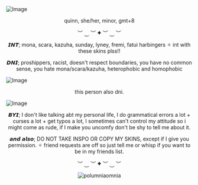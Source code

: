 ![Image](https://github.com/user-attachments/assets/d9392009-234c-4dc2-8b8b-6b677392abcf)
<p align="center"> quinn, she/her, minor, gmt+8
<p align="center">  ︶ ⏝ ︶ ✦ ︶ ⏝ ︶

<p align="center"> 𝙄𝙉𝙏; mona, scara, kazuha, sunday, lyney, fremi, fatui harbingers ✧ int with these skins plss!! 

<p align="center"> 𝘿𝙉𝙄; proshippers, racist, doesn't respect boundaries, you have no common sense, you hate mona/scara/kazuha, heterophobic and homophobic

   ![Image](https://github.com/user-attachments/assets/55d813a5-d29c-4a15-b4b2-2c8b1bbf2c8b)
<p align="center"> this person also dni. 

  ![Image](https://github.com/user-attachments/assets/73e8b280-fb16-4ff9-95e1-34e00ba14133)  

<p align="center"> 𝘽𝙔𝙄; I don't like talking abt my personal life, I do grammatical errors a lot + curses a lot + get typos a lot, I sometimes can't control my attitude so i might come as rude, if I make you uncomfy don't be shy to tell me about it. 

<p align="center"> 𝙖𝙣𝙙 𝙖𝙡𝙨𝙤; DO NOT TAKE INSPO OR COPY MY SKINS, except if I give you permission. ✧ friend requests are off so just tell me or whisp if you want to be in my friends list. 
<p align="center">  ︶ ⏝ ︶ ✦ ︶ ⏝ ︶

<p align="center"> <img src="https://komarev.com/ghpvc/?username=polumniaomnia&label=profile%20views&color=bbbcec&style=flat" alt="polumniaomnia" /> </p>

<!--
**PolumniaOmnia/PolumniaOmnia** is a ✨ _special_ ✨ repository because its `README.md` (this file) appears on your GitHub profile.

Here are some ideas to get you started:

- 🔭 I’m currently working on ...
- 🌱 I’m currently learning ...
- 👯 I’m looking to collaborate on ...
- 🤔 I’m looking for help with ...
- 💬 Ask me about ...
- 📫 How to reach me: ...
- 😄 Pronouns: ...
- ⚡ Fun fact: ...
-->
